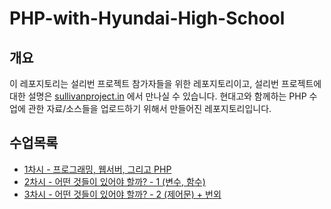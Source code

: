 # PHP-with-Hyundai-High-School

## 개요

 이 레포지토리는 설리번 프로젝트 참가자들을 위한 레포지토리이고, 설리번 프로젝트에 대한 설명은 [sullivanproject.in](http://sullivanproject.in/) 에서 만나실 수 있습니다.
 현대고와 함께하는 PHP 수업에 관한 자료/소스들을 업로드하기 위해서 만들어진 레포지토리입니다.

## 수업목록
* [1차시 - 프로그래밍, 웹서버, 그리고 PHP](./1차시)
* [2차시 - 어떤 것들이 있어야 할까? - 1 (변수, 함수)](./2차시)
* [3차시 - 어떤 것들이 있어야 할까? - 2 (제어문) + 번외](./3차시)
